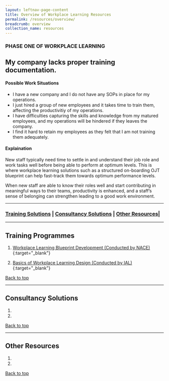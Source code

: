 ```yaml
---
layout: leftnav-page-content
title: Overview of Workplace Learning Resources
permalink: /resources/overview/
breadcrumb: overview
collection_name: resources
---
```



### PHASE ONE OF WORKPLACE LEARNING
## My company lacks proper training documentation.

#### Possible Work Situations
* I have a new company and I do not have any SOPs in place for my operations. 
* I just hired a group of new employees and it takes time to train them, affecting the productivitiy of my operations.
* I have difficulties capturing the skills and knowledge from my matured employees, and my operations will be hindered if they leaves the company.
* I find it hard to retain my employees as they felt that I am not training them adequately.


#### Explaination
New staff typically need time to settle in and understand their job role and work tasks well before being able to perform at optimum levels. This is where workplace learning solutions such as a structured on-boarding OJT blueprint can help fast-track them towards optimum performance levels. 

When new staff are able to know their roles well and start contributing in meaningful ways to their teams, productivity is enhanced, and a staff’s sense of belonging can strengthen leading to a good work environment. 

-------------------

### [Training Solutions](#training) | [Consultancy Solutions](#consultancy) | [Other Resources](#other)| 

-------------------


<a name="training"></a>

## Training Programmes
1. [Workplace Learning Blueprint Development (Conducted by NACE)](https://www.nyp.edu.sg/lifelong-learning/national-centre-of-excellence-for-workplace-learning-nace/courses-training.html){:target="_blank"}

2. [Basics of Workplace Learning Design (Conducted by IAL)](https://www.ial.edu.sg/learn-at-ial/ial-programmes/other-continuing-and-professional-development/Basics-of-Workplace-Learning-Design.html){:target="_blank"}


[Back to top](#top)

-------------------

<a name="consultancy"></a>
## Consultancy Solutions
1. <br>
2.


[Back to top](#top)

-------------------

<a name="other"></a>
## Other Resources
1. <br>
2.


[Back to top](#top)
